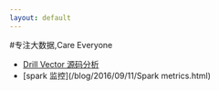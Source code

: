 ```yaml
---
layout: default
---
```

#专注大数据,Care Everyone

* [Drill Vector 源码分析](/blog/2015/07/11/DrillVector.html)
* [spark 监控](/blog/2016/09/11/Spark metrics.html)